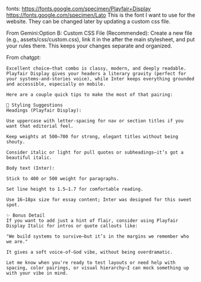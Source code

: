 fonts:
https://fonts.google.com/specimen/Playfair+Display
https://fonts.google.com/specimen/Lato 
This is the font I want to use for the website. They can be changed later by updating a custom css file.

From Gemini:Option B: Custom CSS File (Recommended): Create a new file (e.g., assets/css/custom.css), link it in the <head> after the main stylesheet, and put your rules there. This keeps your changes separate and organized.

From chatgpt:

    Excellent choice—that combo is classy, modern, and deeply readable. Playfair Display gives your headers a literary gravity (perfect for your systems-and-stories voice), while Inter keeps everything grounded and accessible, especially on mobile.

    Here are a couple quick tips to make the most of that pairing:

    🔧 Styling Suggestions
    Headings (Playfair Display):

    Use uppercase with letter-spacing for nav or section titles if you want that editorial feel.

    Keep weights at 500–700 for strong, elegant titles without being shouty.

    Consider italic or light for pull quotes or subheadings—it’s got a beautiful italic.

    Body text (Inter):

    Stick to 400 or 500 weight for paragraphs.

    Set line height to 1.5–1.7 for comfortable reading.

    Use 16–18px size for essay content; Inter was designed for this sweet spot.

    ✨ Bonus Detail
    If you want to add just a hint of flair, consider using Playfair Display Italic for intros or quote callouts like:

    "We build systems to survive—but it’s in the margins we remember who we are."

    It gives a soft voice-of-God vibe, without being overdramatic.

    Let me know when you're ready to test layouts or need help with spacing, color pairings, or visual hierarchy—I can mock something up with your vibe in mind.